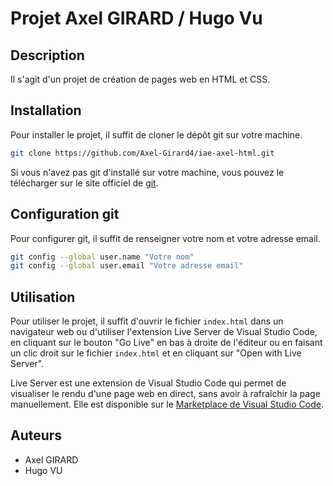 # Projet Axel GIRARD / Hugo Vu

## Description

Il s'agit d'un projet de création de pages web en HTML et CSS. 

## Installation

Pour installer le projet, il suffit de cloner le dépôt git sur votre machine.

```bash
git clone https://github.com/Axel-Girard4/iae-axel-html.git
```

Si vous n'avez pas git d'installé sur votre machine, vous pouvez le télécharger sur le site officiel de [git](https://git-scm.com/downloads).

## Configuration git

Pour configurer git, il suffit de renseigner votre nom et votre adresse email.

```bash
git config --global user.name "Votre nom"
git config --global user.email "Votre adresse email"
```

## Utilisation

Pour utiliser le projet, il suffit d'ouvrir le fichier `index.html` dans un navigateur web ou d'utiliser l'extension Live Server de Visual Studio Code, en cliquant sur le bouton "Go Live" en bas à droite de l'éditeur ou en faisant un clic droit sur le fichier `index.html` et en cliquant sur "Open with Live Server".

Live Server est une extension de Visual Studio Code qui permet de visualiser le rendu d'une page web en direct, sans avoir à rafraîchir la page manuellement. Elle est disponible sur le [Marketplace de Visual Studio Code](https://marketplace.visualstudio.com/items?itemName=ritwickdey.LiveServer).


## Auteurs

- Axel GIRARD
- Hugo VU
